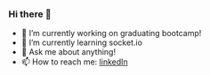 ### Hi there 👋

- 🔭 I’m currently working on graduating bootcamp!
- 🌱 I’m currently learning socket.io
- 💬 Ask me about anything!
- 📫 How to reach me: [linkedIn](https://www.linkedin.com/in/caleb-cleghorn-31843b189/)

